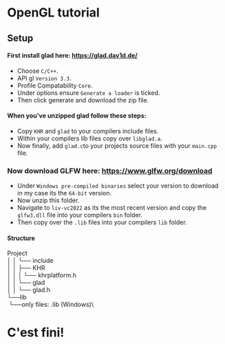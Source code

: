 # OpenGL tutorial
## Setup
#### First install glad here: https://glad.dav1d.de/
  - Choose `C/C++`.
  - API gl `Version 3.3`.
  - Profile Compatability `Core`.
  - Under options ensure `Generate a loader` is ticked.
  - Then click generate and download the zip file.
#### When you've unzipped glad follow these steps:
   - Copy `KHR` and `glad` to your compilers include files.
   - Within your compilers lib files copy over `libglad.a`.
   - Now finally, add `glad.c`to your projects source files with your `main.cpp` file.


### Now download GLFW here: https://www.glfw.org/download  
  - Under `Windows pre-compiled binaries` select your version to download in my case its the `64-bit` version.
  - Now unzip this folder.
  - Navigate to `liv-vc2022` as its the most recent version and copy the `glfw3.dll` file into your compilers `bin` folder.
  - Then copy over the `.lib` files into your compilers `lib` folder.
#### Structure

Project\
 │ │ └── include\
 │ │      ├── KHR\
 │ │      │   └── khrplatform.h\
 │ │      └── glad\
 │ │          └── glad.h\
   └──lib\
 &nbsp;└──only files: .lib (Windows)\
# C'est fini!
